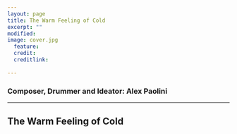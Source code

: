 ```yaml
---
layout: page
title: The Warm Feeling of Cold 
excerpt: ""
modified: 
image: cover.jpg
  feature:
  credit: 
  creditlink: 
  
---
```

### Composer, Drummer and Ideator: Alex Paolini 

---

## The Warm Feeling of Cold 

